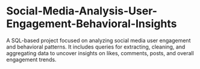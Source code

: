 # Social-Media-Analysis-User-Engagement-Behavioral-Insights
A SQL-based project focused on analyzing social media user engagement and behavioral patterns. It includes queries for extracting, cleaning, and aggregating data to uncover insights on likes, comments, posts, and overall engagement trends.
